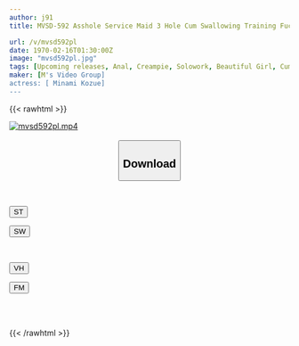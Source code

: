 ```yaml
---
author: j91
title: MVSD-592 Asshole Service Maid 3 Hole Cum Swallowing Training Fuck! Pussy! Nodomako! Asshole! 30 Consecutive Semen Cumshots In All Masochist Holes! Kozue Minami

url: /v/mvsd592pl
date: 1970-02-16T01:30:00Z
image: "mvsd592pl.jpg"
tags: [Upcoming releases, Anal, Creampie, Solowork, Beautiful Girl, Cum, Deep Throating	]
maker: [M's Video Group]
actress: [ Minami Kozue]
---
```



{{< rawhtml >}}

<div class="video" data-videoid="pending_link.html">
    <a href="javascript:;">
        <img src="/v/mvsd592pl/mvsd592pl.jpg" width="WIDTH" height="HEIGHT" alt="mvsd592pl.mp4" loading="lazy">
    </a>
</div>

<script type="text/javascript" src="https://j91.asia/asset/on-demand-pend.js"></script>

<br>
  <link rel="stylesheet" href="https://j91.asia/asset/bs5.css">
  
  <center>
  <button class="btn btn-primary" type="button" data-bs-toggle="collapse" data-bs-target=".multi-collapse" aria-expanded="false" aria-controls="multiCollapseExample1 multiCollapseExample2"><h2>Download</h2></button></center>
</p>
<div class="row">
  <div class="col">
    <div class="collapse multi-collapse" id="multiCollapseExample1">
      <div class="card card-body">
	      	      <br>
<div class="buttons">  
<p><a href="https://j91.asia/pending_link.html" target="_blank"><button class="btn-hover color-3"><i class="fa fa-download"></i> ST</button></a></p>
<p><a href="https://j91.asia/pending_link.html" target="_blank"><button class="btn-hover color-2"><i class="fa fa-download"></i> SW</button></a></p></div>
    </div>
  </div>
</div>
  <div class="col">
    <div class="collapse multi-collapse" id="multiCollapseExample2">
      <div class="card card-body">
	      <br>
<div class="buttons">
<p><a href="https://j91.asia/pending_link.html" target="_blank"><button class="btn-hover color-9"><i class="fa fa-download"></i> VH</button></a></p>
<p><a href="https://j91.asia/pending_link.html"><button class="btn-hover color-8"><i class="fa fa-download"></i> FM</button></a></p></div>
<br><br>
      </div>
    </div>
  </div>
</div>

{{< /rawhtml >}}